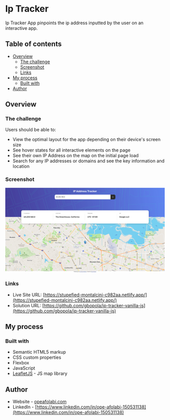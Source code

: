 # Ip Tracker

Ip Tracker App pinpoints the ip address inputted by the user on an interactive app.

## Table of contents

- [Overview](#overview)
  - [The challenge](#the-challenge)
  - [Screenshot](#screenshot)
  - [Links](#links)
- [My process](#my-process)
  - [Built with](#built-with)
- [Author](#author)

## Overview

### The challenge

Users should be able to:

- View the optimal layout for the app depending on their device's screen size
- See hover states for all interactive elements on the page
- See their own IP Address on the map on the initial page load
- Search for any IP addresses or domains and see the key information and location

### Screenshot

<img src="https://github.com/gbopola/ip-tracker-vanilla-js/blob/main/screencapture-stupefied-montalcini-c982aa-netlify-app-2022-04-08-13_01_17.png" width="800" />

### Links

- Live Site URL: [https://stupefied-montalcini-c982aa.netlify.app/](https://stupefied-montalcini-c982aa.netlify.app/)
- Solution URL: [https://github.com/gbopola/ip-tracker-vanilla-js](https://github.com/gbopola/ip-tracker-vanilla-js)

## My process

### Built with

- Semantic HTML5 markup
- CSS custom properties
- Flexbox
- JavaScript
- [LeafletJS](https://leafletjs.com/) - JS map library

## Author

- Website - [opeafolabi.com](opeafolabi.com)
- LinkedIn - [https://www.linkedin.com/in/ope-afolabi-150531138](https://www.linkedin.com/in/ope-afolabi-150531138)
